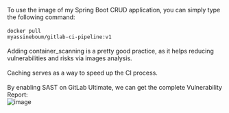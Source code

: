 To use the image of my Spring Boot CRUD application, you can simply type the following command:
<br/><br/>
<code>docker pull myassineboum/gitlab-ci-pipeline:v1</code>
<br/><br/>
Adding container_scanning is a pretty good practice, as it helps reducing vulnerabilities and risks via images analysis.
<br/><br/>
Caching serves as a way to speed up the CI process.
<br/><br/>
By enabling SAST on GitLab Ultimate, we can get the complete Vulnerability Report:
<br/>
![image](https://github.com/MYassineBoum/GitLab-CI-BPS-Docker-Image/assets/115194839/ce88f5cc-beda-4819-982d-da41985c4895)
